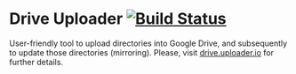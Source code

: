 Drive Uploader  [![Build Status](https://roikku.ci.cloudbees.com/buildStatus/icon?job=drive-uploader)](https://roikku.ci.cloudbees.com/job/drive-uploader/)
========

User-friendly tool to upload directories into Google Drive, and subsequently to update those directories (mirroring). Please, visit [drive.uploader.io](http://drive.uploader.io) for further details.
